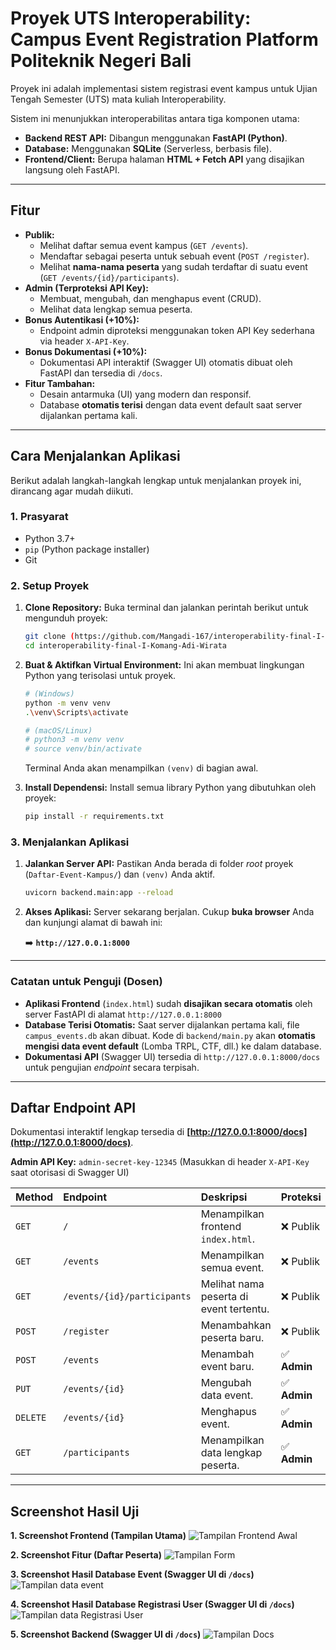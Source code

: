 # Proyek UTS Interoperability: Campus Event Registration Platform Politeknik Negeri Bali

Proyek ini adalah implementasi sistem registrasi event kampus untuk Ujian Tengah Semester (UTS) mata kuliah Interoperability.

Sistem ini menunjukkan interoperabilitas antara tiga komponen utama:
* **Backend REST API:** Dibangun menggunakan **FastAPI (Python)**.
* **Database:** Menggunakan **SQLite** (Serverless, berbasis file).
* **Frontend/Client:** Berupa halaman **HTML + Fetch API** yang disajikan langsung oleh FastAPI.

---

## Fitur

* **Publik:**
    * Melihat daftar semua event kampus (`GET /events`).
    * Mendaftar sebagai peserta untuk sebuah event (`POST /register`).
    * Melihat **nama-nama peserta** yang sudah terdaftar di suatu event (`GET /events/{id}/participants`).
* **Admin (Terproteksi API Key):**
    * Membuat, mengubah, dan menghapus event (CRUD).
    * Melihat data lengkap semua peserta.
* **Bonus Autentikasi (+10%):**
    * Endpoint admin diproteksi menggunakan token API Key sederhana via header `X-API-Key`.
* **Bonus Dokumentasi (+10%):**
    * Dokumentasi API interaktif (Swagger UI) otomatis dibuat oleh FastAPI dan tersedia di `/docs`.
* **Fitur Tambahan:**
    * Desain antarmuka (UI) yang modern dan responsif.
    * Database **otomatis terisi** dengan data event default saat server dijalankan pertama kali.

---

## Cara Menjalankan Aplikasi

Berikut adalah langkah-langkah lengkap untuk menjalankan proyek ini, dirancang agar mudah diikuti.

### 1. Prasyarat

* Python 3.7+
* `pip` (Python package installer)
* Git

### 2. Setup Proyek

1.  **Clone Repository:**
    Buka terminal dan jalankan perintah berikut untuk mengunduh proyek:
    ```bash
    git clone (https://github.com/Mangadi-167/interoperability-final-I-Komang-Adi-Wirata.git)
    cd interoperability-final-I-Komang-Adi-Wirata
    ```

2.  **Buat & Aktifkan Virtual Environment:**
    Ini akan membuat lingkungan Python yang terisolasi untuk proyek.
    ```bash
    # (Windows)
    python -m venv venv
    .\venv\Scripts\activate
    
    # (macOS/Linux)
    # python3 -m venv venv
    # source venv/bin/activate
    ```
    Terminal Anda akan menampilkan `(venv)` di bagian awal.

3.  **Install Dependensi:**
    Install semua library Python yang dibutuhkan oleh proyek:
    ```bash
    pip install -r requirements.txt
    ```

### 3. Menjalankan Aplikasi

1.  **Jalankan Server API:**
    Pastikan Anda berada di folder *root* proyek (`Daftar-Event-Kampus/`) dan `(venv)` Anda aktif.
    ```bash
    uvicorn backend.main:app --reload
    ```

2.  **Akses Aplikasi:**
    Server sekarang berjalan. Cukup **buka browser** Anda dan kunjungi alamat di bawah ini:
    
    ➡️ **`http://127.0.0.1:8000`**

---

### Catatan untuk Penguji (Dosen)

* **Aplikasi Frontend** (`index.html`) sudah **disajikan secara otomatis** oleh server FastAPI di alamat `http://127.0.0.1:8000`
* **Database Terisi Otomatis:** Saat server dijalankan pertama kali, file `campus_events.db` akan dibuat. Kode di `backend/main.py` akan **otomatis mengisi data event default** (Lomba TRPL, CTF, dll.) ke dalam database.
* **Dokumentasi API** (Swagger UI) tersedia di `http://127.0.0.1:8000/docs` untuk pengujian *endpoint* secara terpisah.

---

## Daftar Endpoint API

Dokumentasi interaktif lengkap tersedia di **[http://127.0.0.1:8000/docs](http://127.0.0.1:8000/docs)**.

**Admin API Key:** `admin-secret-key-12345` (Masukkan di header `X-API-Key` saat otorisasi di Swagger UI)

| Method | Endpoint | Deskripsi | Proteksi |
| :--- | :--- | :--- | :--- |
| `GET` | `/` | Menampilkan frontend `index.html`. | ❌ Publik |
| `GET` | `/events` | Menampilkan semua event. | ❌ Publik |
| `GET`| `/events/{id}/participants`| Melihat nama peserta di event tertentu.| ❌ Publik |
| `POST` | `/register` | Menambahkan peserta baru. | ❌ Publik |
| `POST` | `/events` | Menambah event baru. | ✅ **Admin** |
| `PUT` | `/events/{id}` | Mengubah data event. | ✅ **Admin** |
| `DELETE` | `/events/{id}` | Menghapus event. | ✅ **Admin** |
| `GET` | `/participants`| Menampilkan data lengkap peserta. | ✅ **Admin** |

---

## Screenshot Hasil Uji


**1. Screenshot Frontend (Tampilan Utama)**
![Tampilan Frontend Awal](screenshots/Tampilan1.png)

**2. Screenshot Fitur (Daftar Peserta)**
![Tampilan Form](screenshots/TampilanAdd.png)

**3. Screenshot Hasil Database Event (Swagger UI di `/docs`)**
![Tampilan data event](screenshots/HasilEvent.png)

**4. Screenshot Hasil Database Registrasi User (Swagger UI di `/docs`)**
![Tampilan data Registrasi User](screenshots/HasilRegistrasi.png)

**5. Screenshot Backend (Swagger UI di `/docs`)**
![Tampilan Docs](screenshots/docs.png)